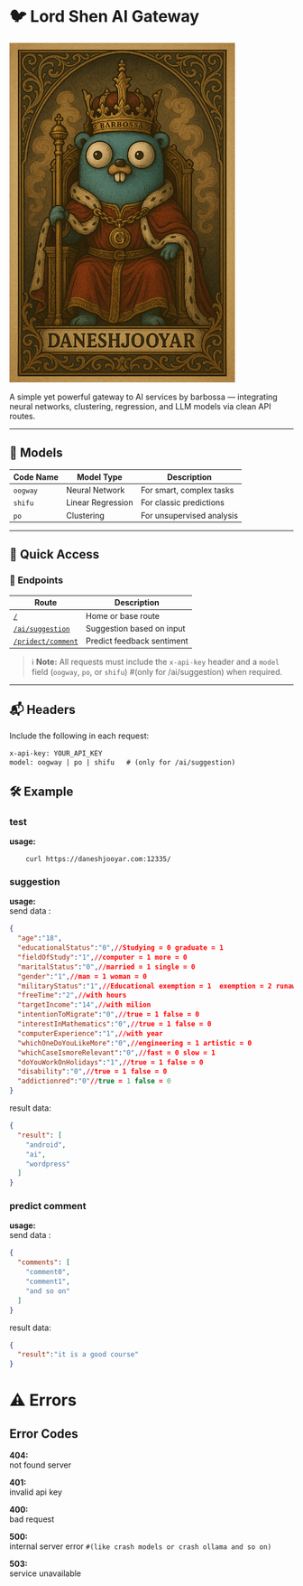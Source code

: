 # 🐦 Lord Shen AI Gateway

<img src=".github/shen.png" alt="Lord Shen" width="400"/>

A simple yet powerful gateway to AI services by barbossa — integrating neural networks, clustering, regression, and LLM models via clean API routes.

---

## 🧠 Models

| Code Name | Model Type         | Description             |
|-----------|--------------------|-------------------------|
| `oogway`  | Neural Network     | For smart, complex tasks |
| `shifu`   | Linear Regression  | For classic predictions |
| `po`      | Clustering         | For unsupervised analysis |

---

## 🚀 Quick Access

### 🔗 Endpoints

| Route | Description |
|-------|-------------|
| [`/`](#) | Home or base route |
| [`/ai/suggestion`](#example-usage-aisuggestion) | Suggestion based on input |
| [`/pridect/comment`](#example-usage-pridectcomment) | Predict feedback sentiment |

> ℹ️ **Note:** All requests must include the `x-api-key` header and a `model` field (`oogway`, `po`, or `shifu`) #(only for /ai/suggestion) when required.

---

## 📬 Headers

Include the following in each request:

```http
x-api-key: YOUR_API_KEY
model: oogway | po | shifu   # (only for /ai/suggestion)
```
## 🛠️ Example

### test

**usage:** <br/>

```http request
    curl https://daneshjooyar.com:12335/
```

### suggestion
    
**usage:** <br/>
send data : 
```json
{
  "age":"18",
  "educationalStatus":"0",//Studying = 0 graduate = 1
  "fieldOfStudy":"1",//computer = 1 more = 0
  "maritalStatus":"0",//married = 1 single = 0
  "gender":"1",//man = 1 woman = 0
  "militaryStatus":"1",//Educational exemption = 1  exemption = 2 runaway = 3 
  "freeTime":"2",//with hours
  "targetIncome":"14",//with milion
  "intentionToMigrate":"0",//true = 1 false = 0
  "interestInMathematics":"0",//true = 1 false = 0
  "computerExperience":"1",//with year
  "whichOneDoYouLikeMore":"0",//engineering = 1 artistic = 0
  "whichCaseIsmoreRelevant":"0",//fast = 0 slow = 1
  "doYouWorkOnHolidays":"1",//true = 1 false = 0
  "disability":"0",//true = 1 false = 0
  "addictionred":"0"//true = 1 false = 0
}
```
result data:
```json
{
  "result": [
    "android",
    "ai",
    "wordpress"
  ]
}
```

### predict comment

**usage:** <br/>
send data :
```json
{
  "comments": [
    "comment0",
    "comment1",
    "and so on"
  ] 
}
```
result data:
```json
{
  "result":"it is a good course" 
}
```

# ⚠️ Errors

## Error Codes
**404:** <br/>
not found server
<br/>

**401:** <br/>
invalid api key
<br/>

**400:** <br/>
bad request
<br/>


**500:** <br/>
internal server error `#(like crash models or crash ollama and so on)`
<br/>


**503:** <br/>
service unavailable
<br/>


    
    